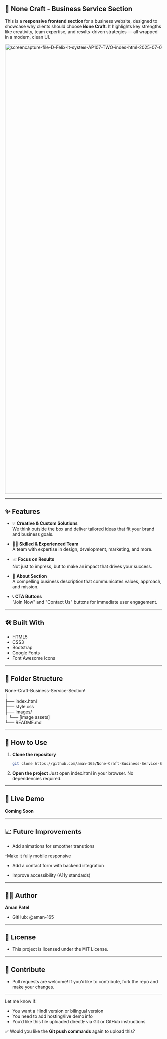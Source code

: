 ## 💼 None Craft - Business Service Section

This is a **responsive frontend section** for a business website, designed to showcase why clients should choose **None Craft**. It highlights key strengths like creativity, team expertise, and results-driven strategies — all wrapped in a modern, clean UI.

<img width="1920" height="1446" alt="screencapture-file-D-Felix-It-system-AP107-TWO-indes-html-2025-07-07-16_44_28" src="https://github.com/user-attachments/assets/d455a3e4-2d02-4244-96b8-9adc7c0eb025" />


---

## ✨ Features

- 💡 **Creative & Custom Solutions**  
  We think outside the box and deliver tailored ideas that fit your brand and business goals.

- 👨‍💻 **Skilled & Experienced Team**  
  A team with expertise in design, development, marketing, and more.

- 📈 **Focus on Results**  
  Not just to impress, but to make an impact that drives your success.

- 🧾 **About Section**  
  A compelling business description that communicates values, approach, and mission.

- 📞 **CTA Buttons**  
  "Join Now" and "Contact Us" buttons for immediate user engagement.

---

## 🛠️ Built With

- HTML5  
- CSS3  
- Bootstrap  
- Google Fonts  
- Font Awesome Icons  

---

## 📁 Folder Structure

None-Craft-Business-Service-Section/<br>
│<br>
├── index.html<br>
├── style.css<br>
├── images/<br>
│ └── [image assets]<br>
└── README.md


---

## 🔧 How to Use

1. **Clone the repository**
   ```bash
   git clone https://github.com/aman-165/None-Craft-Business-Service-Section.git
2. **Open the project**
Just open index.html in your browser. No dependencies required.


---

## 🚀 Live Demo
**Coming Soon**


---

## 📈 Future Improvements
- Add animations for smoother transitions

-Make it fully mobile responsive

- Add a contact form with backend integration

- Improve accessibility (A11y standards)


---

## 🧑‍💻 Author
**Aman Patel**
- GitHub: @aman-165


---

## 📄 License
- This project is licensed under the MIT License.

---

## 🙌 Contribute
- Pull requests are welcome! If you’d like to contribute, fork the repo and make your changes.


---

Let me know if:
- You want a Hindi version or bilingual version
- You need to add hosting/live demo info
- You’d like this file uploaded directly via Git or GitHub instructions

✅ Would you like the **Git push commands** again to upload this?



